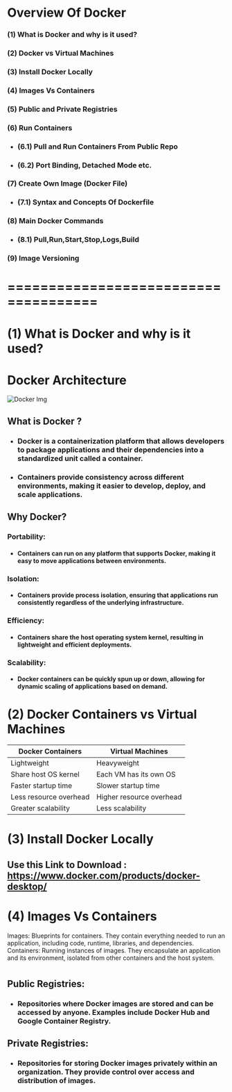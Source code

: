 # Overview Of Docker

### (1) What is Docker and why is it used?
### (2) Docker vs Virtual Machines
### (3) Install Docker Locally
### (4) Images Vs Containers
### (5) Public and Private Registries
### (6) Run Containers
   - ### (6.1) Pull and Run Containers From Public Repo
   - ### (6.2) Port Binding, Detached Mode etc.
### (7) Create Own Image (Docker File)
   - ### (7.1) Syntax and Concepts Of Dockerfile
### (8) Main Docker Commands
   - ### (8.1) Pull,Run,Start,Stop,Logs,Build
### (9) Image Versioning

# =====================================

# (1) What is Docker and why is it used?

# Docker Architecture

![Docker Img](https://docs.docker.com/get-started/images/docker-architecture.webp)

## What is Docker ?
   - ### Docker is a containerization platform that allows developers to package applications and their dependencies into a standardized unit called a container.
   - ### Containers provide consistency across different environments, making it easier to develop, deploy, and scale applications.

## Why Docker?

   ### Portability: 
   - #### Containers can run on any platform that supports Docker, making it easy to move applications between environments.

   ### Isolation: 
   - #### Containers provide process isolation, ensuring that applications run consistently regardless of the underlying infrastructure.
   
   ### Efficiency:
   - #### Containers share the host operating system kernel, resulting in lightweight and efficient deployments.

   ### Scalability:
   - #### Docker containers can be quickly spun up or down, allowing for dynamic scaling of applications based on demand.


# (2) Docker Containers vs Virtual Machines

| Docker Containers       | Virtual Machines            |
|-------------------------|-----------------------------|
| Lightweight             | Heavyweight                 |
| Share host OS kernel    | Each VM has its own OS      |
| Faster startup time     | Slower startup time         |
| Less resource overhead  | Higher resource overhead    |
| Greater scalability     | Less scalability            |

# (3) Install Docker Locally

## Use this Link to Download : https://www.docker.com/products/docker-desktop/ 

# (4) Images Vs Containers
Images: Blueprints for containers. They contain everything needed to run an application, including code, runtime, libraries, and dependencies.
Containers: Running instances of images. They encapsulate an application and its environment, isolated from other containers and the host system.


# 
## Public Registries:
   - ### Repositories where Docker images are stored and can be accessed by anyone. Examples include Docker Hub and Google Container Registry.
## Private Registries:
   - ### Repositories for storing Docker images privately within an organization. They provide control over access and distribution of images.